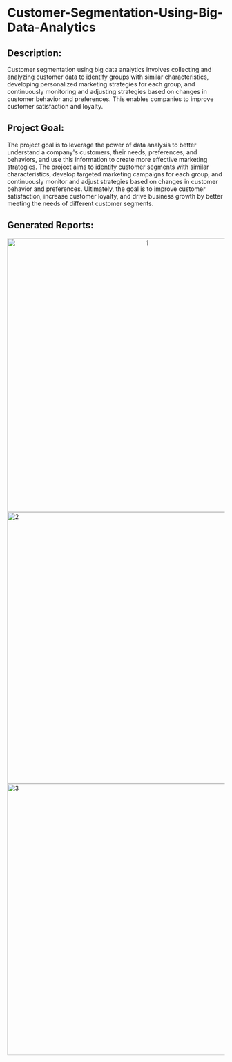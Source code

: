 # Customer-Segmentation-Using-Big-Data-Analytics

## Description:

Customer segmentation using big data analytics involves collecting and analyzing customer data to identify groups with similar characteristics, developing personalized marketing strategies for each group, and continuously monitoring and adjusting strategies based on changes in customer behavior and preferences. This enables companies to improve customer satisfaction and loyalty.

## Project Goal:

The project goal is to leverage the power of data analysis to better understand a company's customers, their needs, preferences, and behaviors, and use this information to create more effective marketing strategies. The project aims to identify customer segments with similar characteristics, develop targeted marketing campaigns for each group, and continuously monitor and adjust strategies based on changes in customer behavior and preferences. Ultimately, the goal is to improve customer satisfaction, increase customer loyalty, and drive business growth by better meeting the needs of different customer segments.

## Generated Reports:

<div style="text-align:center;">
<img width="633" alt="1" src="https://user-images.githubusercontent.com/114117187/221392240-7db12fcc-5ac7-4982-baf9-7506871401ec.png">
</div>

<img width="628" alt="2" src="https://user-images.githubusercontent.com/114117187/221392245-b4c00316-ed28-4e8d-9121-c978de684a31.png">

<img width="628" alt="3" src="https://user-images.githubusercontent.com/114117187/221392248-e5a3cda6-1381-4655-a9fe-863f9ace097a.png">

